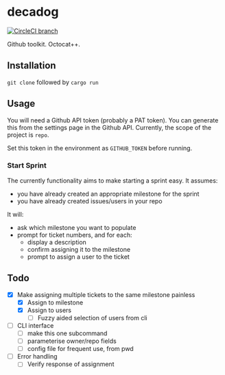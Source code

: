 # decadog

[![CircleCI branch](https://img.shields.io/circleci/project/github/tommilligan/decadog/master.svg)](https://circleci.com/gh/tommilligan/decadog)

Github toolkit. Octocat++.

## Installation

`git clone` followed by `cargo run`

## Usage

You will need a Github API token (probably a PAT token). You can generate this from
the settings page in the Github API. Currently, the scope of the project is `repo`.

Set this token in the environment as `GITHUB_TOKEN` before running.

### Start Sprint

The currently functionality aims to make starting a sprint easy. It assumes:

- you have already created an appropriate milestone for the sprint
- you have already created issues/users in your repo

It will:

- ask which milestone you want to populate
- prompt for ticket numbers, and for each:
  - display a description
  - confirm assigning it to the milestone
  - prompt to assign a user to the ticket

## Todo

- [x] Make assigning multiple tickets to the same milestone painless
  - [x] Assign to milestone
  - [x] Assign to users
    - [ ] Fuzzy aided selection of users from cli
- [ ] CLI interface
  - [ ] make this one subcommand
  - [ ] parameterise owner/repo fields
  - [ ] config file for frequent use, from pwd
- [ ] Error handling
  - [ ] Verify response of assignment
